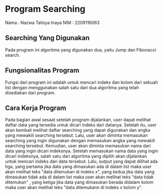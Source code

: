 # Program Searching
Nama : Nazwa Talisya Inaya
NIM : 2209116063
## Searching Yang Digunakan
Pada program ini algoritma yang digunakan dua, yaitu Jump dan Fibonacci search.

## Fungsionalitas Program
Fungsi dari program ini adalah untuk mencari indeks dan kolom dari sebuah list dengan menggunakan salah satu dari dua algoritma yang telah disediakan dari program.

## Cara Kerja Program
Pada bagian awal sesaat setelah program dijalankan, user dapat melihat daftar data yang tersedia untuk dicari indeks dari datanya. Setelah itu, user akan kembali  melihat daftar searching yang dapat digunakan dan angka yang mewakili searching tersebut. Lalu, user akan diminta memasukan searching yang ingin digunakan dengan memasukan angka yang mewakili searching tersebut. Kemudian, user akan diminta memasukan nama dari data yang ingin dicari indeksnya. Setelah memasukan nama data yang ingin dicari indeksnya, salah satu dari algoritma yang dipilih akan dijalankan untuk mencari indeks dari data tersebut. Lalu, output yang dapat dilihat ada tiga, yang pertama jika data yang dimasukan ada di dalam list maka user akan melihat teks "data ditemukan di indeks x", yang kedua jika data yang dimasukan tidak ada di dalam list maka user akan melihat teks "data tidak ditemukan" , yang ketiga jika data yang dimasukan berada didalam kolom maka user akan melihat teks "data ditemukann di indeks x kolom y".